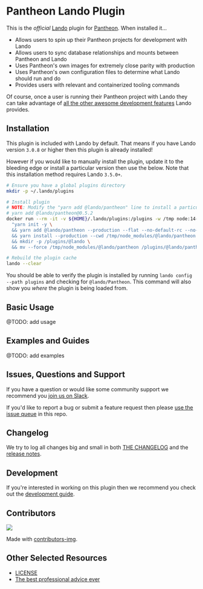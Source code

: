 # Pantheon Lando Plugin

This is the _official_ [Lando](https://lando.dev) plugin for [Pantheon](https://pantheon.io/). When installed it...

* Allows users to spin up their Pantheon projects for development with Lando
* Allows users to sync database relationships and mounts between Pantheon and Lando
* Uses Pantheon's own images for extremely close parity with production
* Uses Pantheon's own configuration files to determine what Lando should run and do
* Provides users with relevant and containerized tooling commands

Of course, once a user is running their Pantheon project with Lando they can take advantage of [all the other awesome development features](https://docs.lando.dev) Lando provides.

## Installation

This plugin is included with Lando by default. That means if you have Lando version `3.0.8` or higher then this plugin is already installed!

However if you would like to manually install the plugin, update it to the bleeding edge or install a particular version then use the below. Note that this installation method requires Lando `3.5.0+`.

```bash
# Ensure you have a global plugins directory
mkdir -p ~/.lando/plugins

# Install plugin
# NOTE: Modify the "yarn add @lando/pantheon" line to install a particular version eg
# yarn add @lando/pantheon@0.5.2
docker run --rm -it -v ${HOME}/.lando/plugins:/plugins -w /tmp node:14-alpine sh -c \
  "yarn init -y \
  && yarn add @lando/pantheon --production --flat --no-default-rc --no-lockfile --link-duplicates \
  && yarn install --production --cwd /tmp/node_modules/@lando/pantheon \
  && mkdir -p /plugins/@lando \
  && mv --force /tmp/node_modules/@lando/pantheon /plugins/@lando/pantheon"

# Rebuild the plugin cache
lando --clear
```

You should be able to verify the plugin is installed by running `lando config --path plugins` and checking for `@lando/Pantheon`. This command will also show you _where_ the plugin is being loaded from.

## Basic Usage

@TODO: add usage

## Examples and Guides

@TODO: add examples

## Issues, Questions and Support

If you have a question or would like some community support we recommend you [join us on Slack](https://launchpass.com/devwithlando).

If you'd like to report a bug or submit a feature request then please [use the issue queue](https://github.com/lando/pantheon/issues/new/choose) in this repo.

## Changelog

We try to log all changes big and small in both [THE CHANGELOG](https://github.com/lando/pantheon/blob/main/CHANGELOG.md) and the [release notes](https://github.com/lando/pantheon/releases).

## Development

If you're interested in working on this plugin then we recommend you check out the [development guide](https://github.com/lando/pantheon/blob/main/docs/development.md).

## Contributors

<a href="https://github.com/lando/pantheon/graphs/contributors">
  <img src="https://contrib.rocks/image?repo=lando/pantheon" />
</a>

Made with [contributors-img](https://contrib.rocks).

## Other Selected Resources

* [LICENSE](https://github.com/lando/pantheon/blob/main/LICENSE.md)
* [The best professional advice ever](https://www.youtube.com/watch?v=tkBVDh7my9Q)
